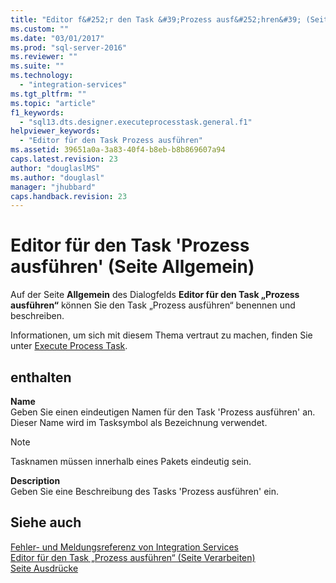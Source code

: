 ```yaml
---
title: "Editor f&#252;r den Task &#39;Prozess ausf&#252;hren&#39; (Seite Allgemein) | Microsoft Docs"
ms.custom: ""
ms.date: "03/01/2017"
ms.prod: "sql-server-2016"
ms.reviewer: ""
ms.suite: ""
ms.technology: 
  - "integration-services"
ms.tgt_pltfrm: ""
ms.topic: "article"
f1_keywords: 
  - "sql13.dts.designer.executeprocesstask.general.f1"
helpviewer_keywords: 
  - "Editor für den Task Prozess ausführen"
ms.assetid: 39651a0a-3a83-40f4-b8eb-b8b869607a94
caps.latest.revision: 23
author: "douglaslMS"
ms.author: "douglasl"
manager: "jhubbard"
caps.handback.revision: 23
---
```

# Editor f&#252;r den Task &#39;Prozess ausf&#252;hren&#39; (Seite Allgemein)
  Auf der Seite **Allgemein** des Dialogfelds **Editor für den Task „Prozess ausführen“** können Sie den Task „Prozess ausführen“ benennen und beschreiben.  
  
 Informationen, um sich mit diesem Thema vertraut zu machen, finden Sie unter [Execute Process Task](../../integration-services/control-flow/execute-process-task.md).  
  
## enthalten  
 **Name**  
 Geben Sie einen eindeutigen Namen für den Task 'Prozess ausführen' an. Dieser Name wird im Tasksymbol als Bezeichnung verwendet.  
  
> [!NOTE]  
>  Tasknamen müssen innerhalb eines Pakets eindeutig sein.  
  
 **Description**  
 Geben Sie eine Beschreibung des Tasks 'Prozess ausführen' ein.  
  
## Siehe auch  
 [Fehler- und Meldungsreferenz von Integration Services](../../integration-services/integration-services-error-and-message-reference.md)   
 [Editor für den Task „Prozess ausführen“ &#40;Seite Verarbeiten&#41;](../../integration-services/control-flow/execute-process-task-editor-process-page.md)   
 [Seite Ausdrücke](../../integration-services/expressions/expressions-page.md)  
  
  